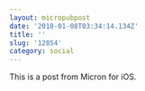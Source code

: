 ```yaml
---
layout: micropubpost
date: '2018-01-08T03:34:14.134Z'
title: ''
slug: '12854'
category: social
---
```

This is a post from Micron for iOS.
